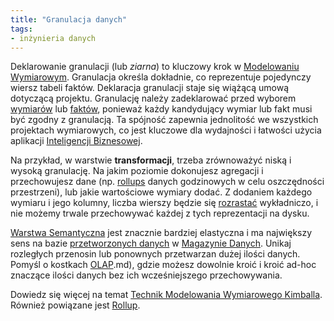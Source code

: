 ```yaml
---
title: "Granulacja danych"
tags:
- inżynieria danych
---
```

Deklarowanie granulacji (lub _ziarna_) to kluczowy krok w [Modelowaniu Wymiarowym](notes/modelowanie%20wymiarow.md). Granulacja określa dokładnie, co reprezentuje pojedynczy wiersz tabeli faktów. Deklaracja granulacji staje się wiążącą umową dotyczącą projektu. Granulację należy zadeklarować przed wyborem [wymiarów](notes/wymiary) lub [faktów](notes/fakty), ponieważ każdy kandydujący wymiar lub fakt musi być zgodny z granulacją. Ta spójność zapewnia jednolitość we wszystkich projektach wymiarowych, co jest kluczowe dla wydajności i łatwości użycia aplikacji [Inteligencji Biznesowej](notes/business%20intelligence.md).

Na przykład, w warstwie **transformacji**, trzeba zrównoważyć niską i wysoką granulację. Na jakim poziomie dokonujesz agregacji i przechowujesz dane (np. [rollups](notes/rollup.md) danych godzinowych w celu oszczędności przestrzeni), lub jakie wartościowe wymiary dodać. Z dodaniem każdego wymiaru i jego kolumny, liczba wierszy będzie się [rozrastać](https://www.ibm.com/docs/en/ida/9.1.1?topic=phase-step-identify-measures#c_dm_design_cycle_4__c_dm_4_step7) wykładniczo, i nie możemy trwale przechowywać każdej z tych reprezentacji na dysku.

[Warstwa Semantyczna](notes/warstwa%20semantyczna.md) jest znacznie bardziej elastyczna i ma największy sens na bazie [przetworzonych danych](notes/transformacje%20danych.md) w [Magazynie Danych](notes/data%20warehouse.md). Unikaj rozległych przenosin lub ponownych przetwarzan dużej ilości danych. Pomyśl o kostkach [OLAP](notes/olap).md), gdzie możesz dowolnie kroić i kroić ad-hoc znaczące ilości danych bez ich wcześniejszego przechowywania.

Dowiedz się więcej na temat [Technik Modelowania Wymiarowego Kimballa](https://www.kimballgroup.com/data-warehouse-business-intelligence-resources/kimball-techniques/dimensional-modeling-techniques/grain/). Również powiązane jest [Rollup](notes/rollup.md).
